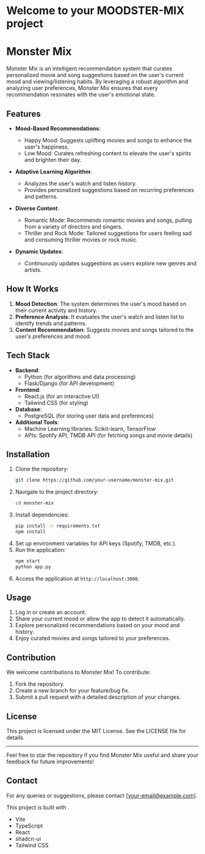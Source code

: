 # Welcome to your MOODSTER-MIX project

# Monster Mix

Monster Mix is an intelligent recommendation system that curates personalized movie and song suggestions based on the user's current mood and viewing/listening habits. By leveraging a robust algorithm and analyzing user preferences, Monster Mix ensures that every recommendation resonates with the user's emotional state.

## Features

- **Mood-Based Recommendations**:
  - Happy Mood: Suggests uplifting movies and songs to enhance the user's happiness.
  - Low Mood: Curates refreshing content to elevate the user's spirits and brighten their day.
  
- **Adaptive Learning Algorithm**:
  - Analyzes the user's watch and listen history.
  - Provides personalized suggestions based on recurring preferences and patterns.

- **Diverse Content**:
  - Romantic Mode: Recommends romantic movies and songs, pulling from a variety of directors and singers.
  - Thriller and Rock Mode: Tailored suggestions for users feeling sad and consuming thriller movies or rock music.

- **Dynamic Updates**:
  - Continuously updates suggestions as users explore new genres and artists.

## How It Works

1. **Mood Detection**: The system determines the user's mood based on their current activity and history.
2. **Preference Analysis**: It evaluates the user's watch and listen list to identify trends and patterns.
3. **Content Recommendation**: Suggests movies and songs tailored to the user's preferences and mood.

## Tech Stack

- **Backend**:
  - Python (for algorithms and data processing)
  - Flask/Django (for API development)
- **Frontend**:
  - React.js (for an interactive UI)
  - Tailwind CSS (for styling)
- **Database**:
  - PostgreSQL (for storing user data and preferences)
- **Additional Tools**:
  - Machine Learning libraries: Scikit-learn, TensorFlow
  - APIs: Spotify API, TMDB API (for fetching songs and movie details)

## Installation

1. Clone the repository:
   ```bash
   git clone https://github.com/your-username/monster-mix.git
   ```
2. Navigate to the project directory:
   ```bash
   cd monster-mix
   ```
3. Install dependencies:
   ```bash
   pip install -r requirements.txt
   npm install
   ```
4. Set up environment variables for API keys (Spotify, TMDB, etc.).
5. Run the application:
   ```bash
   npm start
   python app.py
   ```
6. Access the application at `http://localhost:3000`.

## Usage

1. Log in or create an account.
2. Share your current mood or allow the app to detect it automatically.
3. Explore personalized recommendations based on your mood and history.
4. Enjoy curated movies and songs tailored to your preferences.

## Contribution

We welcome contributions to Monster Mix! To contribute:
1. Fork the repository.
2. Create a new branch for your feature/bug fix.
3. Submit a pull request with a detailed description of your changes.

## License

This project is licensed under the MIT License. See the LICENSE file for details.

---

Feel free to star the repository if you find Monster Mix useful and share your feedback for future improvements!

## Contact

For any queries or suggestions, please contact [your-email@example.com].


This project is built with .

- Vite
- TypeScript
- React
- shadcn-ui
- Tailwind CSS
